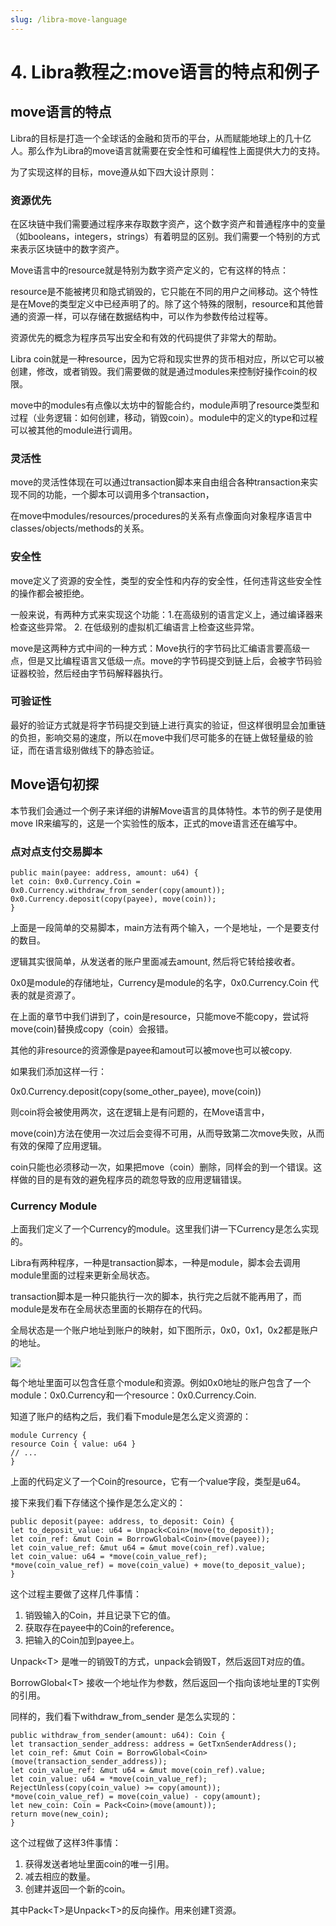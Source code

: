 ```yaml
---
slug: /libra-move-language
---
```


# 4. Libra教程之:move语言的特点和例子

## move语言的特点

Libra的目标是打造一个全球话的金融和货币的平台，从而赋能地球上的几十亿人。那么作为Libra的move语言就需要在安全性和可编程性上面提供大力的支持。

为了实现这样的目标，move遵从如下四大设计原则：

### 资源优先

在区块链中我们需要通过程序来存取数字资产，这个数字资产和普通程序中的变量（如booleans，integers，strings）有着明显的区别。我们需要一个特别的方式来表示区块链中的数字资产。

Move语言中的resource就是特别为数字资产定义的，它有这样的特点：

resource是不能被拷贝和隐式销毁的，它只能在不同的用户之间移动。这个特性是在Move的类型定义中已经声明了的。除了这个特殊的限制，resource和其他普通的资源一样，可以存储在数据结构中，可以作为参数传给过程等。

资源优先的概念为程序员写出安全和有效的代码提供了非常大的帮助。

Libra coin就是一种resource，因为它将和现实世界的货币相对应，所以它可以被创建，修改，或者销毁。我们需要做的就是通过modules来控制好操作coin的权限。

move中的modules有点像以太坊中的智能合约，module声明了resource类型和过程（业务逻辑：如何创建，移动，销毁coin）。module中的定义的type和过程可以被其他的module进行调用。

### 灵活性

move的灵活性体现在可以通过transaction脚本来自由组合各种transaction来实现不同的功能，一个脚本可以调用多个transaction，

在move中modules/resources/procedures的关系有点像面向对象程序语言中classes/objects/methods的关系。

### 安全性

move定义了资源的安全性，类型的安全性和内存的安全性，任何违背这些安全性的操作都会被拒绝。

一般来说，有两种方式来实现这个功能：1.在高级别的语言定义上，通过编译器来检查这些异常。 2. 在低级别的虚拟机汇编语言上检查这些异常。

move是这两种方式中间的一种方式：Move执行的字节码比汇编语言要高级一点，但是又比编程语言又低级一点。move的字节码提交到链上后，会被字节码验证器校验，然后经由字节码解释器执行。

### 可验证性

最好的验证方式就是将字节码提交到链上进行真实的验证，但这样很明显会加重链的负担，影响交易的速度，所以在move中我们尽可能多的在链上做轻量级的验证，而在语言级别做线下的静态验证。

## Move语句初探

本节我们会通过一个例子来详细的讲解Move语言的具体特性。本节的例子是使用move IR来编写的，这是一个实验性的版本，正式的move语言还在编写中。

### 点对点支付交易脚本

~~~script
public main(payee: address, amount: u64) {
let coin: 0x0.Currency.Coin = 0x0.Currency.withdraw_from_sender(copy(amount));
0x0.Currency.deposit(copy(payee), move(coin));
}
~~~

上面是一段简单的交易脚本，main方法有两个输入，一个是地址，一个是要支付的数目。

逻辑其实很简单，从发送者的账户里面减去amount, 然后将它转给接收者。

0x0是module的存储地址，Currency是module的名字，0x0.Currency.Coin 代表的就是资源了。

在上面的章节中我们讲到了，coin是resource，只能move不能copy，尝试将move(coin)替换成copy（coin）会报错。

其他的非resource的资源像是payee和amout可以被move也可以被copy.

如果我们添加这样一行：

0x0.Currency.deposit(copy(some_other_payee), move(coin))

则coin将会被使用两次，这在逻辑上是有问题的，在Move语言中，

move(coin)方法在使用一次过后会变得不可用，从而导致第二次move失败，从而有效的保障了应用逻辑。

coin只能也必须移动一次，如果把move（coin）删除，同样会的到一个错误。这样做的目的是有效的避免程序员的疏忽导致的应用逻辑错误。

### Currency Module

上面我们定义了一个Currency的module。这里我们讲一下Currency是怎么实现的。

Libra有两种程序，一种是transaction脚本，一种是module，脚本会去调用module里面的过程来更新全局状态。

transaction脚本是一种只能执行一次的脚本，执行完之后就不能再用了，而module是发布在全局状态里面的长期存在的代码。

全局状态是一个账户地址到账户的映射，如下图所示，0x0，0x1，0x2都是账户的地址。

![](https://img-blog.csdnimg.cn/20191018223916659.png)

每个地址里面可以包含任意个module和资源。例如0x0地址的账户包含了一个module：0x0.Currency和一个resource：0x0.Currency.Coin.

知道了账户的结构之后，我们看下module是怎么定义资源的：

~~~shell
module Currency {
resource Coin { value: u64 }
// ...
}
~~~

上面的代码定义了一个Coin的resource，它有一个value字段，类型是u64。 

接下来我们看下存储这个操作是怎么定义的：

~~~shell
public deposit(payee: address, to_deposit: Coin) {
let to_deposit_value: u64 = Unpack<Coin>(move(to_deposit));
let coin_ref: &mut Coin = BorrowGlobal<Coin>(move(payee));
let coin_value_ref: &mut u64 = &mut move(coin_ref).value;
let coin_value: u64 = *move(coin_value_ref);
*move(coin_value_ref) = move(coin_value) + move(to_deposit_value);
}
~~~

这个过程主要做了这样几件事情：

1. 销毁输入的Coin，并且记录下它的值。
2. 获取存在payee中的Coin的reference。
3. 把输入的Coin加到payee上。

Unpack&lt;T> 是唯一的销毁T的方式，unpack会销毁T，然后返回T对应的值。

BorrowGlobal&lt;T> 接收一个地址作为参数，然后返回一个指向该地址里的T实例的引用。

同样的，我们看下withdraw_from_sender 是怎么实现的：

~~~shell
public withdraw_from_sender(amount: u64): Coin {
let transaction_sender_address: address = GetTxnSenderAddress();
let coin_ref: &mut Coin = BorrowGlobal<Coin>(move(transaction_sender_address));
let coin_value_ref: &mut u64 = &mut move(coin_ref).value;
let coin_value: u64 = *move(coin_value_ref);
RejectUnless(copy(coin_value) >= copy(amount));
*move(coin_value_ref) = move(coin_value) - copy(amount);
let new_coin: Coin = Pack<Coin>(move(amount));
return move(new_coin);
}
~~~

这个过程做了这样3件事情：

1. 获得发送者地址里面coin的唯一引用。
2. 减去相应的数量。
3. 创建并返回一个新的coin。

其中Pack&lt;T>是Unpack&lt;T>的反向操作。用来创建T资源。






